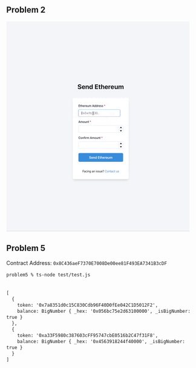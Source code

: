 ## Problem 2

![Alt Text](problem2.gif)

## Problem 5

Contract Address: `0x8C436aeF7370E7008De00ee81F493EA7341B3cDF`

```shell
problem5 % ts-node test/test.js


[
  {
    token: '0x7a8351d0c15C830Cdb96F40D0fEe042C1D5012F2',
    balance: BigNumber { _hex: '0x056bc75e2d63100000', _isBigNumber: true }
  },
  {
    token: '0xa33F5980c387603cFF95747cbE0516b2C47f31F8',
    balance: BigNumber { _hex: '0x4563918244f40000', _isBigNumber: true }
  }
]

```

